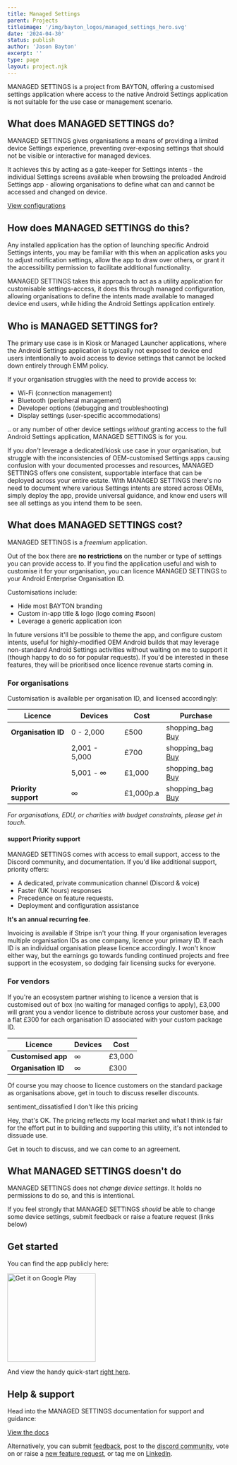 ```yaml
---
title: Managed Settings
parent: Projects
titleimage: '/img/bayton_logos/managed_settings_hero.svg'
date: '2024-04-30'
status: publish
author: 'Jason Bayton'
excerpt: ''
type: page
layout: project.njk
---
```


MANAGED SETTINGS is a project from BAYTON, offering a customised settings application where access to the native Android Settings application is not suitable for the use case or management scenario.

## What does MANAGED SETTINGS do?

MANAGED SETTINGS gives organisations a means of providing a limited device Settings experience, preventing over-exposing settings that should not be visible or interactive for managed devices.

It achieves this by acting as a gate-keeper for Settings intents - the individual Settings screens available when browsing the preloaded Android Settings app - allowing organisations to define what can and cannot be accessed and changed on device.

<a class="button" href="support/supported-configurations">View configurations</a>

## How does MANAGED SETTINGS do this?

Any installed application has the option of launching specific Android Settings intents, you may be familiar with this when an application asks you to adjust notification settings, allow the app to draw over others, or grant it the accessibility permission to facilitate additional functionality. 

MANAGED SETTINGS takes this approach to act as a utility application for customisable settings-access, it does this through managed configuration, allowing organisations to define the intents made available to managed device end users, while hiding the Android Settings application entirely.

## Who is MANAGED SETTINGS for?

The primary use case is in Kiosk or Managed Launcher applications, where the Android Settings application is typically not exposed to device end users intentionally to avoid access to device settings that cannot be locked down entirely through EMM policy.

If your organisation struggles with the need to provide access to: 

- Wi-Fi (connection management)
- Bluetooth (peripheral management)
- Developer options (debugging and troubleshooting)
- Display settings (user-specific accommodations)

.. or any number of other device settings _without_ granting access to the full Android Settings application, MANAGED SETTINGS is for you.

If you *don't* leverage a dedicated/kiosk use case in your organisation, but struggle with the inconsistencies of OEM-customised Settings apps causing confusion with your documented processes and resources, MANAGED SETTINGS offers one consistent, supportable interface that can be deployed across your entire estate. With MANAGED SETTINGS there's no need to document where various Settings intents are stored across OEMs, simply deploy the app, provide universal guidance, and know end users will see all settings as you intend them to be seen.

## What does MANAGED SETTINGS cost?

MANAGED SETTINGS is a *freemium* application. 

Out of the box there are **no restrictions** on the number or type of settings you can provide access to. If you find the application useful and wish to customise it for your organisation, you can licence MANAGED SETTINGS to your Android Enterprise Organisation ID. 

Customisations include:

- Hide most BAYTON branding
- Custom in-app title & logo (logo coming #soon)
- Leverage a generic application icon

In future versions it'll be possible to theme the app, and configure custom intents, useful for highly-modified OEM Android builds that may leverage non-standard Android Settings activities without waiting on me to support it (though happy to do so for popular requests). If you'd be interested in these features, they will be prioritised once licence revenue starts coming in.

### For organisations 

Customisation is available per organisation ID, and licensed accordingly:

<div class="responsive-table-wrapper">

| Licence | Devices        | Cost   | Purchase | 
| ------- | -------------- | ------ | -------- |
| **Organisation ID**  | 0 - 2,000      | £500   | <span class="material-symbols-outlined">shopping_bag</span> [Buy](https://buy.stripe.com/aEUeVS0tOcqo4GA9AC) |
|         | 2,001 - 5,000  | £700   | <span class="material-symbols-outlined">shopping_bag</span> [Buy](https://buy.stripe.com/6oEdROgsM0HG0qk4gj) |
|         | 5,001 - ∞      | £1,000 | <span class="material-symbols-outlined">shopping_bag</span> [Buy](https://buy.stripe.com/9AQ2966Scdus8WQbIM) |
| **Priority support** | ∞     | £1,000p.a | <span class="material-symbols-outlined">shopping_bag</span> [Buy](https://buy.stripe.com/eVa4he3G01LK6OI28d) | 

</div>

*For organisations, EDU, or charities with budget constraints, please get in touch.*

#### <span class="material-symbols-outlined">support</span> Priority support

MANAGED SETTINGS comes with access to email support, access to the Discord community, and documentation. If you'd like additional support, priority offers:

- A dedicated, private communication channel (Discord & voice)
- Faster (UK hours) responses
- Precedence on feature requests. 
- Deployment and configuration assistance

**It's an annual recurring fee**.

Invoicing is available if Stripe isn't your thing. If your organisation leverages multiple organisation IDs as one company, licence your primary ID. If each ID is an individual organisation please licence accordingly. I won't know either way, but the earnings go towards funding continued projects and free support in the ecosystem, so dodging fair licensing sucks for everyone. 

### For vendors

If you're an ecosystem partner wishing to licence a version that is customised out of box (no waiting for managed configs to apply), £3,000 will grant you a vendor licence to distribute across your customer base, and a flat £300 for each organisation ID associated with your custom package ID.

<div class="responsive-table-wrapper">

| Licence | Devices | Cost | 
| ------- | ------- | ---- |
| **Customised app** | ∞ | £3,000 | 
| **Organisation ID** | ∞ | £300 |  

</div>

Of course you may choose to licence customers on the standard package as organisations above, get in touch to discuss reseller discounts.

<div class="callout callout-blue">
<div class="callout-heading callout-heading-small"><span class="material-symbols-outlined">sentiment_dissatisfied</span> I don't like this pricing</div>

Hey, that's OK. The pricing reflects my local market and what I think is fair for the effort put in to building and supporting this utility, it's not intended to dissuade use. 

Get in touch to discuss, and we can come to an agreement.

</div>

## What MANAGED SETTINGS doesn't do

MANAGED SETTINGS does not _change device settings_. It holds no permissions to do so, and this is intentional.

If you feel strongly that MANAGED SETTINGS _should_ be able to change some device settings, submit feedback or raise a feature request (links below)

## Get started

You can find the app publicly here:

<a href='https://play.google.com/store/apps/details?id=org.bayton.managedsettings'><img alt='Get it on Google Play' src='https://play.google.com/intl/en_us/badges/static/images/badges/en_badge_web_generic.png' width="200px"/></a>

And view the handy quick-start [right here](https://bayton.org/projects/managed-settings/support/get-started/).

## Help & support

Head into the MANAGED SETTINGS documentation for support and guidance:

<a class="button" href="support/">View the docs</a>

Alternatively, you can submit [feedback](https://docs.google.com/forms/d/e/1FAIpQLSdYQrOPM0dKwCmcSjfxgoK2rQvhQXXyw2pk9nMqYBn0F2IhRw/viewform?usp=sf_link), post to the [discord community](https://discord.gg/YUY7jAjayr), vote on or raise a [new feature request](https://github.com/baytonorg/managed_settings_tracker), or tag me on [LinkedIn](https://linkedin.com/in/jasonbayton). 
